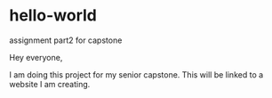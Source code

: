 # hello-world
assignment part2 for capstone

Hey everyone,

I am doing this project for my senior capstone. This will be linked to a website I am creating. 

